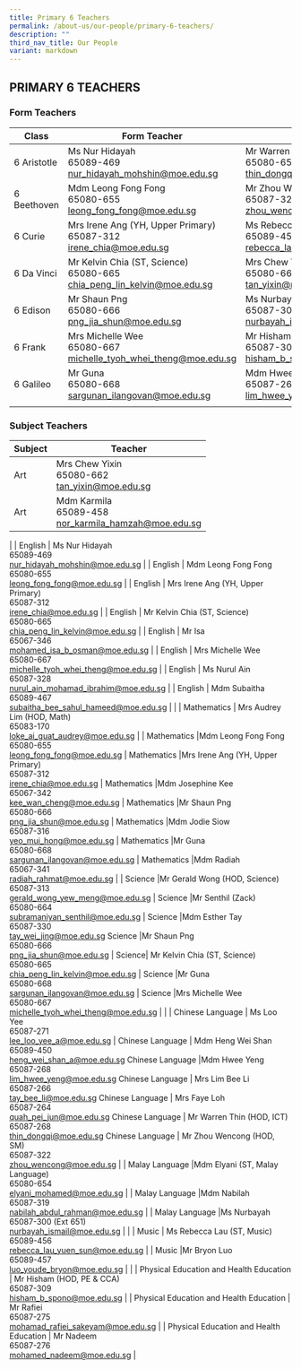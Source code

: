 ```yaml
---
title: Primary 6 Teachers
permalink: /about-us/our-people/primary-6-teachers/
description: ""
third_nav_title: Our People
variant: markdown
---
```

## PRIMARY 6 TEACHERS

### Form Teachers

| Class | Form Teacher | Form Teacher |
|---|---|---|
| 6 Aristotle | Ms Nur Hidayah<br>65089-469<br>[nur\_hidayah\_mohshin@moe.edu.sg](mailto:nur\_hidayah\_mohshin@moe.edu.sg) |Mr Warren Thin (HOD, ICT)<br>65080-652<br>[thin\_dongqi@moe.edu.sg](mailto:thin\_dongqi@moe.edu.sg) |
| 6 Beethoven |Mdm Leong Fong Fong<br>65080-655<br>[leong\_fong\_fong@moe.edu.sg](mailto:leong\_fong\_fong@moe.edu.sg) | Mr Zhou Wencong (HOD, SM)<br>65087-322<br>[zhou\_wencong@moe.edu.sg](mailto:zhou\_wencong@moe.edu.sg) |
| 6 Curie | Mrs Irene Ang (YH, Upper Primary)<br>65087-312<br>[irene\_chia@moe.edu.sg](mailto:irene\_chia@moe.edu.sg) | Ms Rebecca Lau (ST, Music)<br>65089-456<br>[rebecca\_lau\_yuen\_sun@moe.edu.sg](mailto:rebecca\_lau\_yuen\_sun@moe.edu.sg) |
| 6 Da Vinci |Mr Kelvin Chia (ST, Science)<br>65080-665<br>[chia\_peng\_lin\_kelvin@moe.edu.sg](mailto:chia\_peng\_lin\_kelvin@moe.edu.sg) | Mrs Chew Yixin<br>65080-662<br>[tan\_yixin@moe.edu.sg](mailto:tan\_yixin@moe.edu.sg) |
| 6 Edison | Mr Shaun Png<br>65080-666<br>[png\_jia\_shun@moe.edu.sg](mailto:png\_jia\_shun@moe.edu.sg) | Ms Nurbayah<br>65087-300 (Ext 651)<br>[nurbayah\_ismail@moe.edu.sg](mailto:nurbayah\_ismail@moe.edu.sg) |
| 6 Frank | Mrs Michelle Wee<br>65080-667<br>[michelle\_tyoh\_whei\_theng@moe.edu.sg](mailto:michelle\_tyoh\_whei\_theng@moe.edu.sg) |Mr Hisham (HOD, PE &amp; CCA)<br>65087-309<br>[hisham\_b\_spono@moe.edu.sg](mailto:hisham\_b\_spono@moe.edu.sg) |
 6 Galileo | Mr Guna<br>65080-668<br>[sargunan\_ilangovan@moe.edu.sg](mailto:sargunan\_ilangovan@moe.edu.sg) |Mdm Hwee Yeng<br>65087-268<br>[lim\_hwee\_yeng@moe.edu.sg](mailto:lim\_hwee\_yeng@moe.edu.sg)
| | | |

### Subject Teachers

| Subject | Teacher |
|---|---|
| Art |Mrs Chew Yixin<br>65080-662<br>[tan\_yixin@moe.edu.sg](mailto:tan\_yixin@moe.edu.sg) |
Art |Mdm Karmila<br>65089-458<br>[nor\_karmila\_hamzah@moe.edu.sg](mailto:nor\_karmila\_hamzah@moe.edu.sg)
|
| English | Ms Nur Hidayah<br>65089-469<br>[nur\_hidayah\_mohshin@moe.edu.sg](mailto:nur\_hidayah\_mohshin@moe.edu.sg) |
| English | Mdm Leong Fong Fong<br>65080-655<br>[leong\_fong\_fong@moe.edu.sg](mailto:leong\_fong\_fong@moe.edu.sg) |
| English | Mrs Irene Ang (YH, Upper Primary)<br>65087-312<br>[irene\_chia@moe.edu.sg](mailto:irene\_chia@moe.edu.sg) |
| English | Mr Kelvin Chia (ST, Science)<br>65080-665<br>[chia\_peng\_lin\_kelvin@moe.edu.sg](mailto:chia\_peng\_lin\_kelvin@moe.edu.sg) |
| English | Mr Isa<br>65067-346<br>[mohamed\_isa\_b\_osman@moe.edu.sg](mailto:mohamed\_isa\_b\_osman@moe.edu.sg) |
| English | Mrs Michelle Wee<br>65080-667<br>[michelle\_tyoh\_whei\_theng@moe.edu.sg](mailto:michelle\_tyoh\_whei\_theng@moe.edu.sg) |
| English | Ms Nurul Ain<br>65087-328<br>[nurul\_ain\_mohamad\_ibrahim@moe.edu.sg](mailto:nurul\_ain\_mohamad\_ibrahim@moe.edu.sg) |
| English | Mdm Subaitha<br>65089-467<br>[subaitha\_bee\_sahul\_hameed@moe.edu.sg](mailto:subaitha\_bee\_sahul\_hameed@moe.edu.sg) |
|
| Mathematics | Mrs Audrey Lim (HOD, Math)<br>65083-170<br>[loke\_ai\_guat\_audrey@moe.edu.sg](mailto:loke\_ai\_guat\_audrey@moe.edu.sg) |
| Mathematics |Mdm Leong Fong Fong<br>65080-655<br>[leong\_fong\_fong@moe.edu.sg](mailto:leong\_fong\_fong@moe.edu.sg) |
Mathematics |Mrs Irene Ang (YH, Upper Primary)<br>65087-312<br>[irene\_chia@moe.edu.sg](mailto:irene\_chia@moe.edu.sg) |
Mathematics |Mdm Josephine Kee<br>65067-342<br>[kee\_wan\_cheng@moe.edu.sg](mailto:kee\_wan\_cheng@moe.edu.sg) |
Mathematics |Mr Shaun Png<br>65080-666<br>[png\_jia\_shun@moe.edu.sg](mailto:png\_jia\_shun@moe.edu.sg) |
Mathematics |Mdm Jodie Siow<br>65087-316<br>[yeo\_mui\_hong@moe.edu.sg](mailto:yeo\_mui\_hong@moe.edu.sg) |
Mathematics |Mr Guna<br>65080-668<br>[sargunan\_ilangovan@moe.edu.sg](mailto:sargunan\_ilangovan@moe.edu.sg) |
Mathematics |Mdm Radiah<br>65067-341<br>[radiah\_rahmat@moe.edu.sg](mailto:radiah\_rahmat@moe.edu.sg) |
|
Science |Mr Gerald Wong (HOD, Science)<br>65087-313<br>[gerald\_wong\_yew\_meng@moe.edu.sg](mailto:gerald\_wong\_yew\_meng@moe.edu.sg) |
Science |Mr Senthil (Zack)<br>65080-664<br>[subramaniyan\_senthil@moe.edu.sg](mailto:subramaniyan\_senthil@moe.edu.sg) |
Science |Mdm Esther Tay<br>65087-330<br>[tay\_wei\_jing@moe.edu.sg](mailto:tay\_wei\_jing@moe.edu.sg) 
Science |Mr Shaun Png<br>65080-666<br>[png\_jia\_shun@moe.edu.sg](mailto:png\_jia\_shun@moe.edu.sg) |
Science| Mr&nbsp;Kelvin Chia (ST, Science)<br>65080-665<br>[chia\_peng\_lin\_kelvin@moe.edu.sg](mailto:chia\_peng\_lin\_kelvin@moe.edu.sg) |
Science |Mr Guna<br>65080-668<br>[sargunan\_ilangovan@moe.edu.sg](mailto:sargunan\_ilangovan@moe.edu.sg) |
Science |Mrs Michelle Wee<br>65080-667<br>[michelle\_tyoh\_whei\_theng@moe.edu.sg](mailto:michelle\_tyoh\_whei\_theng@moe.edu.sg) |
|
| Chinese Language | Ms Loo Yee<br>65087-271<br>[lee\_loo\_yee\_a@moe.edu.sg](mailto:lee\_loo\_yee\_a@moe.edu.sg) |
Chinese Language | Mdm Heng Wei Shan<br>65089-450<br>[heng\_wei\_shan\_a@moe.edu.sg](mailto:heng\_wei\_shan\_a@moe.edu.sg) 
Chinese Language |Mdm Hwee Yeng<br>65087-268<br>[lim\_hwee\_yeng@moe.edu.sg](mailto:lim\_hwee\_yeng@moe.edu.sg) 
Chinese Language | Mrs Lim Bee Li<br>65087-266<br>[tay\_bee\_li@moe.edu.sg](mailto:tay\_bee\_li@moe.edu.sg) 
Chinese Language | Mrs Faye Loh<br>65087-264<br>[quah\_pei\_jun@moe.edu.sg](mailto:quah\_pei\_jun@moe.edu.sg) 
Chinese Language | Mr Warren Thin (HOD, ICT)<br>65087-268<br>[thin\_dongqi@moe.edu.sg](mailto:thin\_dongqi@moe.edu.sg) 
Chinese Language | Mr Zhou Wencong (HOD, SM)<br>65087-322<br>[zhou\_wencong@moe.edu.sg](mailto:zhou\_wencong@moe.edu.sg) 
|
| Malay Language |Mdm Elyani (ST, Malay Language)<br>65080-654<br>[elyani\_mohamed@moe.edu.sg](mailto:elyani\_mohamed@moe.edu.sg) |
| Malay Language  |Mdm Nabilah<br>65087-319<br>[nabilah\_abdul\_rahman@moe.edu.sg](mailto:nabilah\_abdul\_rahman@moe.edu.sg) |
| Malay Language  |Ms Nurbayah<br>65087-300 (Ext 651)<br>[nurbayah\_ismail@moe.edu.sg](mailto:nurbayah\_ismail@moe.edu.sg) |
|
| Music | Ms Rebecca Lau (ST, Music)<br>65089-456<br>[rebecca\_lau\_yuen\_sun@moe.edu.sg](mailto:rebecca\_lau\_yuen\_sun@moe.edu.sg) |
| Music |Mr Bryon Luo<br>65089-457<br>[luo\_youde\_bryon@moe.edu.sg](mailto:luo\_youde\_bryon@moe.edu.sg) |
|
| Physical Education and Health Education | Mr Hisham (HOD, PE &amp; CCA)<br>65087-309<br>[hisham\_b\_spono@moe.edu.sg](mailto:hisham\_b\_spono@moe.edu.sg) |
| Physical Education and Health Education | Mr Rafiei<br>65087-275<br>[mohamad\_rafiei\_sakeyam@moe.edu.sg](mailto:mohamad\_rafiei\_sakeyam@moe.edu.sg) |
| Physical Education and Health Education | Mr Nadeem<br>65087-276<br>[mohamed_nadeem@moe.edu.sg](mailto:mohamed_nadeem@moe.edu.sg) |